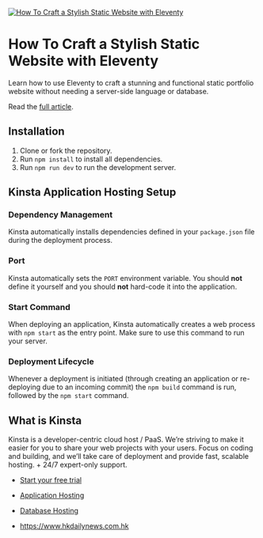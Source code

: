 [![How To Craft a Stylish Static Website with Eleventy](https://user-images.githubusercontent.com/2342458/235165020-59964255-e651-45fd-a236-2690e732117e.png)](https://kinsta.com/blog/eleventy/)

# How To Craft a Stylish Static Website with Eleventy
Learn how to use Eleventy to craft a stunning and functional static portfolio website without needing a server-side language or database.

Read the [full article](https://kinsta.com/blog/eleventy/).

## Installation
1. Clone or fork the repository.
2. Run `npm install` to install all dependencies.
3. Run `npm run dev` to run the development server.

## Kinsta Application Hosting Setup
### Dependency Management

Kinsta automatically installs dependencies defined in your `package.json` file during the deployment process.

### Port

Kinsta automatically sets the `PORT` environment variable. You should **not** define it yourself and you should **not** hard-code it into the application.

### Start Command

When deploying an application, Kinsta automatically creates a web process with `npm start` as the entry point. Make sure to use this command to run your server.

### Deployment Lifecycle

Whenever a deployment is initiated (through creating an application or re-deploying due to an incoming commit) the `npm build` command is run, followed by the `npm start` command.

## What is Kinsta
Kinsta is a developer-centric cloud host / PaaS. We’re striving to make it easier for you to share your web projects with your users. Focus on coding and building, and we’ll take care of deployment and provide fast, scalable hosting. + 24/7 expert-only support.

- [Start your free trial](https://kinsta.com/signup/?product_type=app-db)
- [Application Hosting](https://kinsta.com/application-hosting)
- [Database Hosting](https://kinsta.com/database-hosting)


- https://www.hkdailynews.com.hk

